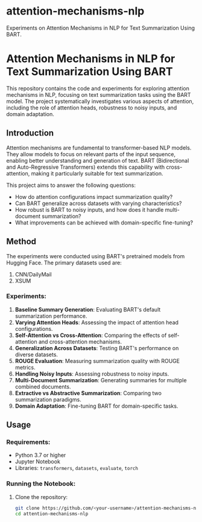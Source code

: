 # attention-mechanisms-nlp
Experiments on Attention Mechanisms in NLP for Text Summarization Using BART.
# Attention Mechanisms in NLP for Text Summarization Using BART

This repository contains the code and experiments for exploring attention mechanisms in NLP, focusing on text summarization tasks using the BART model. The project systematically investigates various aspects of attention, including the role of attention heads, robustness to noisy inputs, and domain adaptation.

## Introduction

Attention mechanisms are fundamental to transformer-based NLP models. They allow models to focus on relevant parts of the input sequence, enabling better understanding and generation of text. BART (Bidirectional and Auto-Regressive Transformers) extends this capability with cross-attention, making it particularly suitable for text summarization.

This project aims to answer the following questions:
- How do attention configurations impact summarization quality?
- Can BART generalize across datasets with varying characteristics?
- How robust is BART to noisy inputs, and how does it handle multi-document summarization?
- What improvements can be achieved with domain-specific fine-tuning?

## Method

The experiments were conducted using BART's pretrained models from Hugging Face. The primary datasets used are:
1. CNN/DailyMail
2. XSUM

### Experiments:
1. **Baseline Summary Generation**: Evaluating BART's default summarization performance.
2. **Varying Attention Heads**: Assessing the impact of attention head configurations.
3. **Self-Attention vs Cross-Attention**: Comparing the effects of self-attention and cross-attention mechanisms.
4. **Generalization Across Datasets**: Testing BART's performance on diverse datasets.
5. **ROUGE Evaluation**: Measuring summarization quality with ROUGE metrics.
6. **Handling Noisy Inputs**: Assessing robustness to noisy inputs.
7. **Multi-Document Summarization**: Generating summaries for multiple combined documents.
8. **Extractive vs Abstractive Summarization**: Comparing two summarization paradigms.
9. **Domain Adaptation**: Fine-tuning BART for domain-specific tasks.

## Usage

### Requirements:
- Python 3.7 or higher
- Jupyter Notebook
- Libraries: `transformers`, `datasets`, `evaluate`, `torch`

### Running the Notebook:
1. Clone the repository:
   ```bash
   git clone https://github.com/<your-username>/attention-mechanisms-nlp.git
   cd attention-mechanisms-nlp
